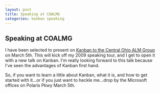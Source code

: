 ```yaml
---
layout: post
title: Speaking at COALMG
categories: kanban speaking
---
```

## Speaking at COALMG

I have been selected to present on [Kanban to the Central Ohio ALM Group](http://www.coalmg.org/2009/02/march-meeting-announcement-little-bit.html) on March 5th. This will kick off my 2009 speaking tour, and I get to open it with a new talk on Kanban. I'm really looking forward to this talk because I've seen the advantages of Kanban first hand.

So, if you want to learn a little about Kanban, what it is, and how to get started with it...or if you just want to heckle me...drop by the Microsoft offices on Polaris Pkwy March 5th.
